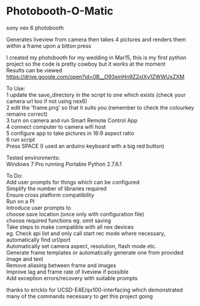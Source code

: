 # Photobooth-O-Matic  

sony nex 6 photobooth 

Generates liveview from camera then takes 4 pictures and renders them within a frame upon a bitton press  

I created my photobooth for my wedding in Mar15, this is my first python project so the code is pretty cowboy but it works at the moment  
Results can be viewed   
https://drive.google.com/open?id=0B__O93einHn9Z2xIXy1ZWWUxZXM   
  
To Use:  
1 update the save_directory in the script to one which exists (check your camera url too if not using nex6)  
2 edit the 'frame.png' so that it suits you (remember to check the colourkey remains correct)  
3 turn on camera and run Smart Remote Control App  
4 connect computer to camera wifi host  
5 configure app to take pictures in 16:9 aspect ratio  
6 run script  
Press SPACE (I used an arduino keyboard with a big red button)  

Tested environments:  
Windows 7 Pro running Portable Python 2.7.6.1  


 
  
To Do:  
Add user prompts for things which can be configured     
Simplify the number of libraries required  
Ensure cross platform compatibility  
Run on a PI   
Introduce user prompts to   
choose save location (once only with configuration file)  
choose required functions eg. omit saving  
Take steps to make compatible with all nex devices   
eg. Check api list and only call start rec mode where necessary, automatically find url/port  
Automatically set camera aspect, resolution, flash mode etc.  
Generate frame templates or automatically generate one from provided image and text  
Remove aliasing between frame and images  
Improve lag and frame rate of liveview if possible  
Add exception errors/recovery with suitable prompts  


thanks to ericklo for UCSD-E4E/qx100-interfacing which demonstrated many of the commands necessary to get this project going  
